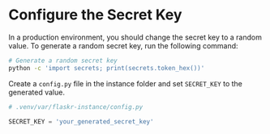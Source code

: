 # Configure the Secret Key

In a production environment, you should change the secret key to a random value. To generate a random secret key, run the following command:

```bash
# Generate a random secret key
python -c 'import secrets; print(secrets.token_hex())'
```

Create a `config.py` file in the instance folder and set `SECRET_KEY` to the generated value.

```python
# .venv/var/flaskr-instance/config.py

SECRET_KEY = 'your_generated_secret_key'
```
